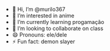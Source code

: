 - 👋 Hi, I’m @murilo367
- 👀 I’m interested in anime
- 🌱 I’m currently learning progamação
- 💞️ I’m looking to collaborate on class
- 😄 Pronouns: ele/dele
- ⚡ Fun fact: demon slayer

<!---
murilo367/murilo367 is a ✨ special ✨ repository because its `README.md` (this file) appears on your GitHub profile.
You can click the Preview link to take a look at your changes.
--->
